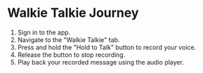 # Walkie Talkie Journey

1. Sign in to the app.
2. Navigate to the "Walkie Talkie" tab.
3. Press and hold the "Hold to Talk" button to record your voice.
4. Release the button to stop recording.
5. Play back your recorded message using the audio player.